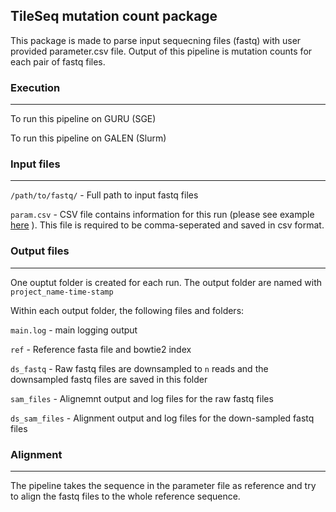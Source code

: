 ## TileSeq mutation count package

This package is made to parse input sequecning files (fastq) with user provided parameter.csv file.
Output of this pipeline is mutation counts for each pair of fastq files. 

### Execution
---

To run this pipeline on GURU (SGE)


To run this pipeline on GALEN (Slurm)


### Input files
---

`/path/to/fastq/` - Full path to input fastq files 

`param.csv` - CSV file contains information for this run (please see example
[here](https://docs.google.com/spreadsheets/d/1tIblmIFgOApPNzWN2KUwj8BKzBiJ1pOL7R4AOUGrqvE/edit?usp=sharing)
).
This file is required to be comma-seperated and saved in csv format. 


### Output files
---

One ouptut folder is created for each run. The output folder are named with `project_name-time-stamp`

Within each output folder, the following files and folders:

`main.log` - main logging output 

`ref` - Reference fasta file and bowtie2 index

`ds_fastq` - Raw fastq files are downsampled to `n` reads and the downsampled fastq files are saved
in this folder

`sam_files` - Alignemnt output and log files for the raw fastq files

`ds_sam_files` - Alignment output and log files for the down-sampled fastq files


### Alignment
---

The pipeline takes the sequence in the parameter file as reference and try to align the fastq files
to the whole reference sequence. 
